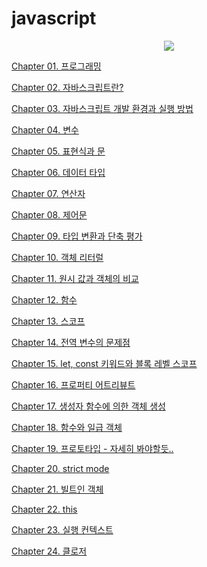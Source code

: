# javascript
<div align="center">
<img src="https://images.velog.io/images/hustle-dev/post/9a376a17-0fb6-4689-9553-4e454ce1b3ca/%E1%84%86%E1%85%A9%E1%84%83%E1%85%A5%E1%86%AB%20%E1%84%8C%E1%85%A1%E1%84%87%E1%85%A1%E1%84%89%E1%85%B3%E1%84%8F%E1%85%B3%E1%84%85%E1%85%B5%E1%86%B8%E1%84%90%E1%85%B3.png">
</div>

[Chapter 01. 프로그래밍](https://www.notion.so/moondongmin/Chapter-01-f16e71341d7d488fbe525af0dcfe162d)

[Chapter 02. 자바스크립트란?](https://www.notion.so/Chapter-02-8fbc738e7bfa4ab7862a7edf9b342e1b?pvs=21)

[Chapter 03. 자바스크립트 개발 환경과 실행 방법](https://www.notion.so/Chapter-03-4b10459bf4414f208d58498a14deb77d?pvs=21)

[Chapter 04. 변수](https://www.notion.so/Chapter-04-df58fd3815ad4eae99c073e82bd93733?pvs=21)

[Chapter 05. 표현식과 문](https://www.notion.so/Chapter-05-6dbfed6979b84cb0863c8d627814c247?pvs=21)

[Chapter 06.  데이터 타입](https://www.notion.so/Chapter-06-a44013bed5bc4f8882adb11e845ecf15?pvs=21)

[Chapter 07. 연산자](https://www.notion.so/Chapter-07-1fa3256b9e2541d3ac52f92757e26834?pvs=21)

[Chapter 08. 제어문](https://www.notion.so/Chapter-08-32ae948dd180479e9c45399405cfb5c3?pvs=21)

[Chapter 09. 타입 변환과 단축 평가](https://www.notion.so/Chapter-09-568e050b1c964360b95cfc42b5919bd5?pvs=21)

[Chapter 10. 객체 리터럴](https://www.notion.so/Chapter-10-aec37ae1ec3a489aafa40d8bcf21c694?pvs=21)

[Chapter 11. 원시 값과 객체의 비교](https://www.notion.so/Chapter-11-4317e6d7114a4898825d9bd70e6911e8?pvs=21)

[Chapter 12. 함수](https://www.notion.so/Chapter-12-ca2654cf26ea4b3ab51dcea8b4931669?pvs=21)

[Chapter 13. 스코프](https://www.notion.so/Chapter-13-2b25c45d5dd24d8fa8cfe17e0ca6a7ca?pvs=21)

[Chapter 14. 전역 변수의 문제점](https://www.notion.so/Chapter-14-b0b437afb42b4ccfb07714dc27ae3921?pvs=21)

[Chapter 15. let, const 키워드와 블록 레벨 스코프](https://www.notion.so/Chapter-15-let-const-f7880736af9d4dc7810b583fdf6699d6?pvs=21)

[Chapter 16. 프로퍼티 어트리뷰트](https://www.notion.so/Chapter-16-08290810b2354b14a5097edcf116dde6?pvs=21)

[Chapter 17. 생성자 함수에 의한 객체 생성](https://www.notion.so/Chapter-17-7c2b81e5f2454304a1c76065e8b3d98c?pvs=21)

[Chapter 18. 함수와 일급 객체](https://www.notion.so/Chapter-18-ae0c6bd5d2f84e9183d8607a726d23b4?pvs=21)

[Chapter 19. 프로토타입 - 자세히 봐야할듯..](https://www.notion.so/Chapter-19-ba321af130f847068375b75bc5412fbc?pvs=21)

[Chapter 20. strict mode](https://www.notion.so/moondongmin/Chapter-20-strict-mode-393cec47803740dcb15c1cf420a963c1)

[Chapter 21. 빌트인 객체](https://www.notion.so/moondongmin/Chapter-21-95dc3281f292457087a56a635496064e)

[Chapter 22. this](https://www.notion.so/moondongmin/Chapter-22-this-8e9d9ddcedcd4459a3e48acf72571309)

[Chapter 23. 실행 컨텍스트](https://www.notion.so/moondongmin/Chapter-23-d7e86f0ff2154ef580031a202988684c)

[Chapter 24. 클로저](https://www.notion.so/moondongmin/Chapter24-a2f6abaf43f14b02889efee9fa6cb113)